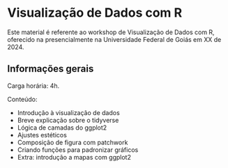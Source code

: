 
# Visualização de Dados com R

<!-- badges: start -->
<!-- badges: end -->

Este material é referente ao workshop de Visualização de Dados com R, oferecido na
presencialmente na Universidade Federal de Goiás em XX de 2024.

## Informações gerais

Carga horária: 4h.

Conteúdo:
- Introdução à visualização de dados
- Breve explicação sobre o tidyverse
- Lógica de camadas do ggplot2
- Ajustes estéticos
- Composição de figura com patchwork
- Criando funções para padronizar gráficos
- Extra: introdução a mapas com ggplot2
